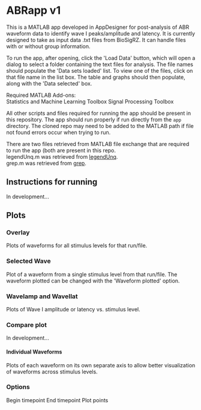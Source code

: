# ABRapp v1

This is a MATLAB app developed in AppDesigner for post-analysis of ABR waveform data to identify wave I peaks/amplitude and latency. It is currently designed to take as input data .txt files from BioSigRZ. It can handle files with or without group information. 

To run the app, after opening, click the 'Load Data' button, which will open a dialog to select a folder containing the text files for analysis. The file names should populate the 'Data sets loaded' list. To view one of the files, click on that file name in the list box. The table and graphs should then populate, along with the 'Data selected' box. 

Required MATLAB Add-ons:  
Statistics and Machine Learning Toolbox
Signal Processing Toolbox

All other scripts and files required for running the app should be present in this repository. The app should run properly if run directly from the `app` directory. The cloned repo may need to be added to the MATLAB path if file not found errors occur when trying to run.

There are two files retrieved from MATLAB file exchange that are required to run the app (both are present in this repo.  
legendUnq.m was retrieved from [legendUnq](https://www.mathworks.com/matlabcentral/fileexchange/67646-legendunq).  
grep.m was retrieved from [grep](https://www.mathworks.com/matlabcentral/fileexchange/9647-grep-a-pedestrian-very-fast-grep-utility).  

## Instructions for running

In development...

## Plots

### Overlay

Plots of waveforms for all stimulus levels for that run/file.

### Selected Wave

Plot of a waveform from a single stimulus level from that run/file. The waveform plotted can be changed with the 'Waveform plotted' option.

### WaveIamp and WaveIlat

Plots of Wave I amplitude or latency vs. stimulus level.

### Compare plot

In development...

#### Individual Waveforms

Plots of each waveform on its own separate axis to allow better visualization of waveforms across stimulus levels.

### Options

Begin timepoint
End timepoint
Plot points
